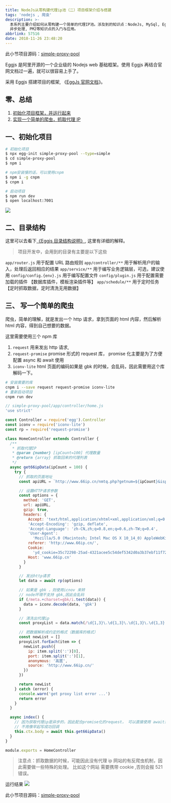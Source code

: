 ```yaml
---
title: NodeJs从零构建代理ip池（二）项目框架介绍与搭建
tags: 'nodejs , 爬虫'
description: >-
  本系列主要介绍如何从零构建一个简单的代理IP池。涉及到的知识点：NodeJs, MySql, Eggjs, Sequelize, Async/Await
  异步处理, PM2等知识点的入门与应用。
abbrlink: 57516
date: 2018-11-26 23:48:20
---
```


此小节项目源码：[simple-proxy-pool](https://github.com/zhongxia245/simple-proxy-pool/releases/tag/v0.1)

Eggjs 是阿里开源的一个企业级的 Nodejs web 基础框架。使用 Eggjs 再结合官网文档过一遍，就可以很容易上手了。

采用 Eggjs 搭建项目的框架, 《[EggJs 官网文档](https://eggjs.org/zh-cn/intro/quickstart.html)》。

## 零、总结

1. [初始化项目框架，并运行起来](#一、初始化项目)
2. [实现一个简单的爬虫，抓取代理 IP](#三、-写一个简单的爬虫)

## 一、初始化项目

```bash
# 初始化项目
$ npx egg-init simple-proxy-pool --type=simple
$ cd simple-proxy-pool
$ npm i

# npm安装慢的话，可以使用cnpm
$ npm i -g cnpm
$ cnpm i

# 启动项目
$ npm run dev
$ open localhost:7001
```

![](https://i.loli.net/2018/11/28/5bfde19cecffd.png)

## 二、目录结构

这里可以去看下[《Eggjs 目录结构说明》](https://eggjs.org/zh-cn/basics/structure.html), 这里有详细的解释。

> 项目开发中，会用到的目录有主要是以下这些

`app/router.js` 用于配置 URL 路由规则
`app/controller/**` 用于解析用户的输入，处理后返回相应的结果
`app/service/**` 用于编写业务逻辑层，可选，建议使用
`config/config.{env}.js` 用于编写配置文件
`config/plugin.js` 用于配置需要加载的插件 【数据库插件，模板渲染插件等】
`app/schedule/**` 用于定时任务 【定时抓取数据，定时清洗无用数据】

## 三、 写一个简单的爬虫

爬虫，简单的理解，就是发出一个 http 请求，拿到页面的 html 内容，然后解析 html 内容，得到自己想要的数据。

这里需要使用三个 npm 库

1. `request` 用来发出 http 请求,
2. `request-promise` promise 形式的 request 库， promise 化主要是为了方便 配置 async 和 await 使用
3. `iconv-lite` html 页面的编码如果是 gbk 的时候，会乱码，因此需要用这个库解码一下。

```bash
# 安装需要的库
cnpm i --save request request-promise iconv-lite
# 重新启动项目
cnpm run dev
```

```js
// simple-proxy-pool/app/controller/home.js
'use strict'

const Controller = require('egg').Controller
const iconv = require('iconv-lite')
const rp = require('request-promise')

class HomeController extends Controller {
  /**
   * 抓取代理IP
   * @param {number} [ipCount=100] 代理数量
   * @return {array} 抓取回来的代理列表
   */
  async get66ipData(ipCount = 100) {
    try {
      // 抓取的页面地址
      const apiURL = `http://www.66ip.cn/nmtq.php?getnum=${ipCount}&isp=0&anonymoustype=0&start=&ports=&export=&ipaddress=&area=0&proxytype=2&api=66ip`

      // 设置HTTP请求参数
      const options = {
        method: 'GET',
        url: apiURL,
        gzip: true,
        headers: {
          Accept: 'text/html,application/xhtml+xml,application/xml;q=0.9,image/webp,*/*;q=0.8',
          'Accept-Encoding': 'gzip, deflate',
          'Accept-Language': 'zh-CN,zh;q=0.8,en;q=0.6,zh-TW;q=0.4',
          'User-Agent':
            'Mozilla/5.0 (Macintosh; Intel Mac OS X 10_14_0) AppleWebKit/537.36 (KHTML, like Gecko) Chrome/70.0.3538.110 Safari/537.36',
          referer: 'http://www.66ip.cn/',
          Cookie:
            'yd_cookie=35c72298-25ad-4321acee5c54def5342d0a3b37ebf11f72c2; _ydclearance=9b6308ea1deb3b3b72c14f64-142a-4adf-9107-694c8922918b-1543373100; Hm_lvt_1761fabf3c988e7f04bec51acd4073f4=1541736200,1542009395,1542297692,1543365902; Hm_lpvt_1761fabf3c988e7f04bec51acd4073f4=1543365915',
          Host: 'www.66ip.cn'
        }
      }

      // 发出http请求
      let data = await rp(options)

      // 如果是 gbk ，则使用icnov 来转
      // node环境不支持 gbk,因此会乱码
      if (/meta.+charset=gbk/i.test(data)) {
        data = iconv.decode(data, 'gbk')
      }

      // 清洗出代理ip
      const proxyList = data.match(/\d{1,3}\.\d{1,3}\.\d{1,3}\.\d{1,3}:\d{1,4}/g)

      // 把数据解析成约定的格式（数据库的格式）
      const newList = []
      proxyList.forEach(item => {
        newList.push({
          ip: item.split(':')[0],
          port: item.split(':')[1],
          anonymous: '高匿',
          source: 'http://www.66ip.cn/'
        })
      })

      return newList
    } catch (error) {
      console.warn('get proxy list error ...')
      return error
    }
  }

  async index() {
    // 因为获取代理ip是异步的，因此配合promise化的request， 可以直接使用 await来处理异步
    // 不用像早起写成功回调
    this.ctx.body = await this.get66ipData()
  }
}

module.exports = HomeController
```

> 注意点：抓取数据的时候，可能因此没有代理 ip 网站的有反爬虫机制，因此需要做一些特殊的处理。 比如这个网站 需要携带 cookie ,否则会报 521 错误。

运行结果
![](https://i.loli.net/2018/11/28/5bfde6ce26458.png)

此小节项目源码：[simple-proxy-pool](https://github.com/zhongxia245/simple-proxy-pool/releases/tag/v0.1)
